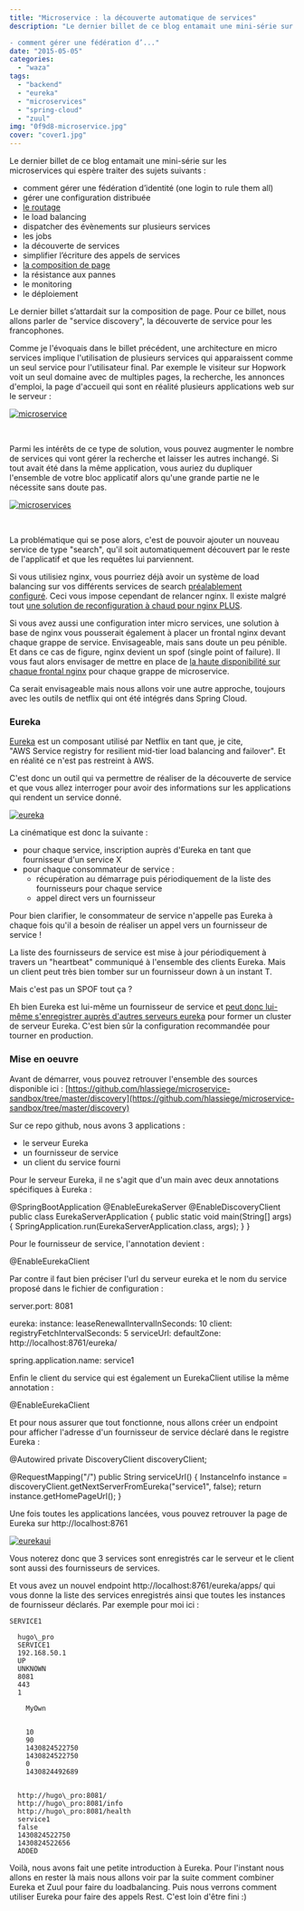 ```yaml
---
title: "Microservice : la découverte automatique de services"
description: "Le dernier billet de ce blog entamait une mini-série sur les microservices qui espère traiter des sujets suivants :

- comment gérer une fédération d’..."
date: "2015-05-05"
categories: 
  - "waza"
tags: 
  - "backend"
  - "eureka"
  - "microservices"
  - "spring-cloud"
  - "zuul"
img: "0f9d8-microservice.jpg"
cover: "cover1.jpg"
---
```


Le dernier billet de ce blog entamait une mini-série sur les microservices qui espère traiter des sujets suivants :

- comment gérer une fédération d’identité (one login to rule them all)
- gérer une configuration distribuée
- [le routage](http://www.eventuallycoding.com/index.php/zuul/ "Micro-services : routing avec Zuul")
- le load balancing
- dispatcher des évènements sur plusieurs services
- les jobs
- la découverte de services
- simplifier l’écriture des appels de services
- [la composition de page](http://www.eventuallycoding.com/index.php/micro-services-la-composition-de-page-avec-zuul-et-sitemesh/ "Micro-services : la composition de page avec Zuul et Sitemesh")
- la résistance aux pannes
- le monitoring
- le déploiement

Le dernier billet s’attardait sur la composition de page. Pour ce billet, nous allons parler de "service discovery", la découverte de service pour les francophones.

Comme je l'évoquais dans le billet précédent, une architecture en micro services implique l'utilisation de plusieurs services qui apparaissent comme un seul service pour l'utilisateur final. Par exemple le visiteur sur Hopwork voit un seul domaine avec de multiples pages, la recherche, les annonces d'emploi, la page d'accueil qui sont en réalité plusieurs applications web sur le serveur :

[![microservice](/images/0f9d8-microservice.jpg)](http://eventuallycoding.com/wp-content/uploads/2015/05/0f9d8-microservice.jpg)

 

Parmi les intérêts de ce type de solution, vous pouvez augmenter le nombre de services qui vont gérer la recherche et laisser les autres inchangé. Si tout avait été dans la même application, vous auriez du dupliquer l'ensemble de votre bloc applicatif alors qu'une grande partie ne le nécessite sans doute pas.

[![microservices](/images/cbbe8-microservices.jpg)](http://eventuallycoding.com/wp-content/uploads/2015/05/cbbe8-microservices.jpg)

 

La problématique qui se pose alors, c'est de pouvoir ajouter un nouveau service de type "search", qu'il soit automatiquement découvert par le reste de l'applicatif et que les requêtes lui parviennent.

Si vous utilisiez nginx, vous pourriez déjà avoir un système de load balancing sur vos différents services de search [préalablement configuré](http://nginx.org/en/docs/http/load_balancing.html). Ceci vous impose cependant de relancer nginx. Il existe malgré tout [une solution de reconfiguration à chaud pour nginx PLUS](http://nginx.com/products/on-the-fly-reconfiguration/).

Si vous avez aussi une configuration inter micro services, une solution à base de nginx vous pousserait également à placer un frontal nginx devant chaque grappe de service. Envisageable, mais sans doute un peu pénible. Et dans ce cas de figure, nginx devient un spof (single point of failure). Il vous faut alors envisager de mettre en place de [la haute disponibilité sur chaque frontal nginx](http://nginx.com/blog/high-availability-clustering-with-nginx-plus/) pour chaque grappe de microservice.

Ca serait envisageable mais nous allons voir une autre approche, toujours avec les outils de netflix qui ont été intégrés dans Spring Cloud.

### Eureka

[Eureka](https://github.com/Netflix/eureka) est un composant utilisé par Netflix en tant que, je cite, "AWS Service registry for resilient mid-tier load balancing and failover". Et en réalité ce n'est pas restreint à AWS.

C'est donc un outil qui va permettre de réaliser de la découverte de service et que vous allez interroger pour avoir des informations sur les applications qui rendent un service donné.

[![eureka](/images/ae328-eureka1.jpg)](http://eventuallycoding.com/wp-content/uploads/2015/05/ae328-eureka1.jpg)

La cinématique est donc la suivante :

- pour chaque service, inscription auprès d'Eureka en tant que fournisseur d'un service X
- pour chaque consommateur de service :
    - récupération au démarrage puis périodiquement de la liste des fournisseurs pour chaque service
    - appel direct vers un fournisseur

Pour bien clarifier, le consommateur de service n'appelle pas Eureka à chaque fois qu'il a besoin de réaliser un appel vers un fournisseur de service !

La liste des fournisseurs de service est mise à jour périodiquement à travers un "heartbeat" communiqué à l'ensemble des clients Eureka. Mais un client peut très bien tomber sur un fournisseur down à un instant T.

Mais c'est pas un SPOF tout ça ?

Eh bien Eureka est lui-même un fournisseur de service et [peut donc lui-même s'enregistrer auprès d'autres serveurs eureka](http://cloud.spring.io/spring-cloud-netflix/spring-cloud-netflix.html#_high_availability_zones_and_regions) pour former un cluster de serveur Eureka. C'est bien sûr la configuration recommandée pour tourner en production.

### Mise en oeuvre

Avant de démarrer, vous pouvez retrouver l'ensemble des sources disponible ici : [https://github.com/hlassiege/microservice-sandbox/tree/master/discovery](https://github.com/hlassiege/microservice-sandbox/tree/master/discovery)

Sur ce repo github, nous avons 3 applications :

- le serveur Eureka
- un fournisseur de service
- un client du service fourni

Pour le serveur Eureka, il ne s'agit que d'un main avec deux annotations spécifiques à Eureka :

@SpringBootApplication
@EnableEurekaServer
@EnableDiscoveryClient
public class EurekaServerApplication {
    public static void main(String\[\] args) {
        SpringApplication.run(EurekaServerApplication.class, args);
    }
}

Pour le fournisseur de service, l'annotation devient :

@EnableEurekaClient

Par contre il faut bien préciser l'url du serveur eureka et le nom du service proposé dans le fichier de configuration :

server.port: 8081

eureka:
  instance:
    leaseRenewalIntervalInSeconds: 10
  client:
    registryFetchIntervalSeconds: 5
    serviceUrl:
      defaultZone: http://localhost:8761/eureka/

spring.application.name: service1

Enfin le client du service qui est également un EurekaClient utilise la même annotation :

@EnableEurekaClient

Et pour nous assurer que tout fonctionne, nous allons créer un endpoint pour afficher l'adresse d'un fournisseur de service déclaré dans le registre Eureka :

@Autowired
private DiscoveryClient discoveryClient;

@RequestMapping("/")
public String serviceUrl() {
    InstanceInfo instance = discoveryClient.getNextServerFromEureka("service1", false);
    return instance.getHomePageUrl();
}

Une fois toutes les applications lancées, vous pouvez retrouver la page de Eureka sur http://localhost:8761

[![eurekaui](/images/8e85f-eurekaui.jpg)](http://eventuallycoding.com/wp-content/uploads/2015/05/8e85f-eurekaui.jpg)

Vous noterez donc que 3 services sont enregistrés car le serveur et le client sont aussi des fournisseurs de services.

Et vous avez un nouvel endpoint http://localhost:8761/eureka/apps/ qui vous donne la liste des services enregistrés ainsi que toutes les instances de fournisseur déclarés. Par exemple pour moi ici :

  
    SERVICE1
    
      hugo\_pro
      SERVICE1
      192.168.50.1
      UP
      UNKNOWN
      8081
      443
      1
      
        MyOwn
      
      
        10
        90
        1430824522750
        1430824522750
        0
        1430824492689
      
      
      http://hugo\_pro:8081/
      http://hugo\_pro:8081/info
      http://hugo\_pro:8081/health
      service1
      false
      1430824522750
      1430824522656
      ADDED
    
  

Voilà, nous avons fait une petite introduction à Eureka. Pour l'instant nous allons en rester là mais nous allons voir par la suite comment combiner Eureka et Zuul pour faire du loadbalancing. Puis nous verrons comment utiliser Eureka pour faire des appels Rest. C'est loin d'être fini :)

